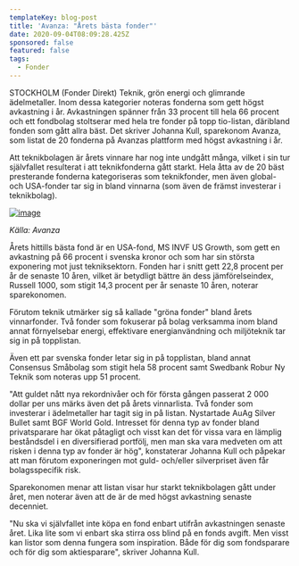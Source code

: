 ```yaml
---
templateKey: blog-post
title: 'Avanza: "Årets bästa fonder"'
date: 2020-09-04T08:09:28.425Z
sponsored: false
featured: false
tags:
  - Fonder
---
```

<!--StartFragment-->

STOCKHOLM (Fonder Direkt) Teknik, grön energi och glimrande ädelmetaller. Inom dessa kategorier noteras fonderna som gett högst avkastning i år. Avkastningen spänner från 33 procent till hela 66 procent och ett fondbolag stoltserar med hela tre fonder på topp tio-listan, däribland fonden som gått allra bäst. Det skriver Johanna Kull, sparekonom Avanza, som listat de 20 fonderna på Avanzas plattform med högst avkastning i år.

Att teknikbolagen är årets vinnare har nog inte undgått många, vilket i sin tur självfallet resulterat i att teknikfonderna gått starkt. Hela åtta av de 20 bäst presterande fonderna kategoriseras som teknikfonder, men även global- och USA-fonder tar sig in bland vinnarna (som även de främst investerar i teknikbolag).

[![image](https://i.direkt.se/200904/588722501.png)](https://i.direkt.se/200904/588722501.png)

*Källa: Avanza*

Årets hittills bästa fond är en USA-fond, MS INVF US Growth, som gett en avkastning på 66 procent i svenska kronor och som har sin största exponering mot just tekniksektorn. Fonden har i snitt gett 22,8 procent per år de senaste 10 åren, vilket är betydligt bättre än dess jämförelseindex, Russell 1000, som stigit 14,3 procent per år senaste 10 åren, noterar sparekonomen.

Förutom teknik utmärker sig så kallade "gröna fonder" bland årets vinnarfonder. Två fonder som fokuserar på bolag verksamma inom bland annat förnyelsebar energi, effektivare energianvändning och miljöteknik tar sig in på topplistan.

Även ett par svenska fonder letar sig in på topplistan, bland annat Consensus Småbolag som stigit hela 58 procent samt Swedbank Robur Ny Teknik som noteras upp 51 procent.

"Att guldet nått nya rekordnivåer och för första gången passerat 2 000 dollar per uns märks även det på årets vinnarlista. Två fonder som investerar i ädelmetaller har tagit sig in på listan. Nystartade AuAg Silver Bullet samt BGF World Gold. Intresset för denna typ av fonder bland privatsparare har ökat påtagligt och visst kan det för vissa vara en lämplig beståndsdel i en diversifierad portfölj, men man ska vara medveten om att risken i denna typ av fonder är hög", konstaterar Johanna Kull och påpekar att man förutom exponeringen mot guld- och/eller silverpriset även får bolagsspecifik risk.

Sparekonomen menar att listan visar hur starkt teknikbolagen gått under året, men noterar även att de är de med högst avkastning senaste decenniet.

"Nu ska vi självfallet inte köpa en fond enbart utifrån avkastningen senaste året. Lika lite som vi enbart ska stirra oss blind på en fonds avgift. Men visst kan listor som denna fungera som inspiration. Både för dig som fondsparare och för dig som aktiesparare", skriver Johanna Kull.

<!--EndFragment-->